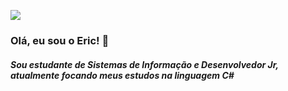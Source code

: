 <a href="https://www.linkedin.com/in/EricSSantos"><img src="https://img.shields.io/badge/LinkedIn-0077B5?style=for-the-badge&logo=linkedin&logoColor=white"></a>

<h3>Olá, eu sou o Eric! 👋</h3>

<h5>Sou estudante de Sistemas de Informação e Desenvolvedor Jr, atualmente focando meus estudos na linguagem C#</h5>
